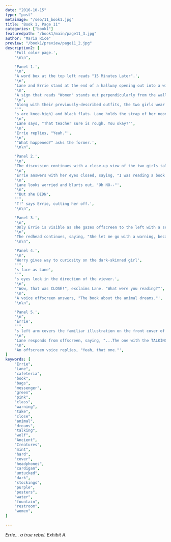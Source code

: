 ```yaml
---
date: "2016-10-15"
type: "post"
metaimage: "/seo/11_book1.jpg"
title: "Book 1, Page 11"
categories: ["book1"]
featuredpath: "/book1/main/page11_3.jpg"
author: "Maria Rice"
preview: "/book1/preview/page11_2.jpg"
description2: [
    'Full color page.',
    "\n\n",

    'Panel 1.',
    "\n",
    'A word box at the top left reads "15 Minutes Later".',
    "\n",
    'Lane and Errie stand at the end of a hallway opening out into a wider area. They stand in full-body view on the left side of the panel, near a wall corner jutting out to the right. Along the wall behind the girls is a lit doorway, where green flooring begins, and a concave section in the wall for a water fountain, under which blue flooring can be seen. Other than these two areas, the rest of the floor is white, as is the ceiling. The walls are a light gold color.',
    "\n",
    'A sign that reads "Women" stands out perpendicularly from the wall up high and next to the doorway with green flooring. Two posters hang on the wall: a pink one between the doorway and the concave section of wall, which reads "WEAR YOUR COSTUME", and a purple one above the water fountain inside the concave section. The purple poster shows a purple wolf enveloped in a yellow glow in a leaping posture, with the words "ASH ROOT" printed at the top and "FESTIVAL" printed on the bottom.',
    "\n",
    'Along with their previously-described outfits, the two girls wear dark purple stockings (Errie',
    "'",
    's are knee-high) and black flats. Lane holds the strap of her neon-green messenger bag with her right hand as it hangs over her right shoulder. Around her neck she wears gray headphones. Beneath her green cardigan, her orange vest is unbuttoned and her white shirt is untucked. Errie holds the strap of her pink backpack over her right shoulder and carries her mint-green hardcover in her left hand, which hangs down at her side.',
    "\n",
    'Lane says, "That teacher sure is rough. You okay?"',
    "\n",
    'Errie replies, "Yeah."',
    "\n",
    '"What happened?" asks the former.',
    "\n\n",

    'Panel 2.',
    "\n",
    'The discussion continues with a close-up view of the two girls talking.',
    "\n",
    'Errie answers with her eyes closed, saying, "I was reading a book during class. She wanted to take it away."',
    "\n",
    'Lane looks worried and blurts out, "Oh NO--"',
    "\n",
    '"But she DIDN',
    "'",
    'T!" says Errie, cutting her off.',
    "\n\n",

    'Panel 3.',
    "\n",
    'Only Errie is visible as she gazes offscreen to the left with a serious look on her face.',
    "\n",
    'The redhead continues, saying, "She let me go with a warning, because I need the book for another class." She adds, muttering, "But NEXT TIME she catches me..."',
    "\n\n",

    'Panel 4.',
    "\n",
    'Worry gives way to curiosity on the dark-skinned girl',
    "'",
    's face as Lane',
    "'",
    's eyes look in the direction of the viewer.',
    "\n",
    '"Wow, that was CLOSE!", exclaims Lane. "What were you reading?"',
    "\n",
    'A voice offscreen answers, "The book about the animal dreams."',
    "\n\n",

    'Panel 5.',
    "\n",
    'Errie',
    "'",
    's left arm covers the familiar illustration on the front cover of "The Ancient Creatures" as she holds the book at her left side. Errie is visible in the panel from her elbows down to her red skirt as she continues to hold her pink backpack over her other shoulder.',
    "\n",
    'Lane responds from offscreen, saying, "...The one with the TALKING WOLF?"',
    "\n",
    'An offscreen voice replies, "Yeah, that one."',
]
keywords: [
    "Errie", 
    "Lane",
    "cafeteria",
    "book",
    "bags",
    "messenger",
    "green",
    "pink",
    "class",
    "warning",
    "take",
    "close",
    "animal",
    "dreams",
    "talking",
    "wolf",
    "Ancient",
    "Creatures",
    "mint",
    "hard",
    "cover",
    "headphones",
    "cardigan",
    "untucked",
    "dark",
    "stockings",
    "purple",
    "posters",
    "water",
    "fountain",
    "restroom",
    "women",
]

---
```


_Errie... a true rebel. Exhibit A._

